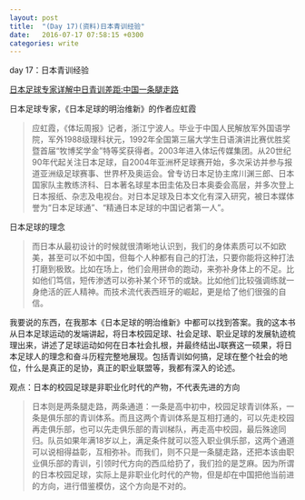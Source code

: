 ```yaml
---
layout: post
title:  "(Day 17)(资料)日本青训经验"
date:   2016-07-17 07:58:15 +0300
categories: write
---
```


day 17：日本青训经验

[日本足球专家详解中日青训差距:中国一条腿走路](http://sports.163.com/16/0218/10/BG3N7KAL00051C8M.html#p=BFPGLLLV0B4C0005)

日本足球专家，《日本足球的明治维新》的作者应虹霞

>应虹霞，《体坛周报》记者，浙江宁波人。毕业于中国人民解放军外国语学院，军外1988级理科状元，1992年全国第三届大学生日语演讲比赛优胜奖暨首届“牧博奖学金”特等奖获得者。2003年进入体坛传媒集团。从20世纪90年代起关注日本足球，自2004年亚洲杯足球赛开始，多次采访并参与报道亚洲级足球赛事、世界杯及奥运会。曾专访日本足协主席川渊三郎、日本国家队主教练济科、日本著名球星本田圭佑及日本奥委会高层，并多次登上日本报纸、杂志及电视台。对日本足球及日本文化有深入研究，被日本媒体誉为“日本足球通”、“精通日本足球的中国记者第一人”。

日本足球的理念

>而日本从最初设计的时候就很清晰地认识到，我们的身体素质可以不如欧美，甚至可以不如中国，但每个人种都有自己的打法，只要你能将这种打法打磨到极致。比如在场上，他们会用拼命的跑动，来弥补身体上的不足。比如他们笃信，短传渗透可以弥补某个环节的或缺。比如他们比较强调练就一身绝活的匠人精神。而技术流代表西班牙的崛起，更是给了他们很强的自信。
>
我要说的东西，在我那本《日本足球的明治维新》中都可以找到答案。我的这本书从日本足球运动的发端讲起，将日本校园足球、社会足球、职业足球的发展轨迹梳理出来，讲述了足球运动如何在日本社会扎根，并最终结出J联赛这一硕果，将日本足球人的理念和奋斗历程完整地展现。包括青训如何搞，足球在整个社会的地位，什么是真正的足协，真正的职业联盟等，我都有深入的论述。

观点：日本的校园足球是非职业化时代的产物，不代表先进的方向

>日本则是两条腿走路，两条通道：一条是高中初中，校园足球青训体系，一条是俱乐部的青训体系。而且这两个青训体系是互相打通的，可以先走校园再走俱乐部，也可以先走俱乐部的青训梯队，再走高中校园，最后殊途同归。队员如果年满18岁以上，满足条件就可以签入职业俱乐部，这两个通道可以说相得益彰，互相弥补。而我们，则不只是一条腿走路，还把本该由职业俱乐部的青训，引领时代方向的西瓜给扔了，我们捡的是芝麻。因为所谓的日本校园足球，实际上是非职业化时代的产物，但是却在中国把他当前进的方向，进行借鉴模仿，这个方向是不对的。
